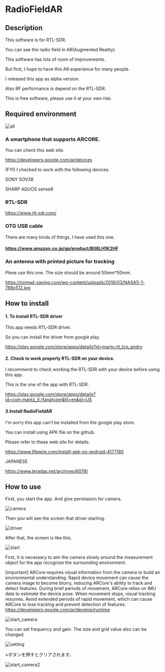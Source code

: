# RadioFieldAR


## Description

This software is for RTL-SDR.

You can see the radio field in AR(Augmented Reality).

This software has lots of room of improvements.

But first, I hope to have this AR experience for many people.

I released this app as alpha version.

Also RF performance is depend on the RTL-SDR.

This is free software, please use it at your own risk.

## Required environment

![all](https://user-images.githubusercontent.com/83148498/204124730-910d67d5-dde6-4ce2-a6f2-db1c32f9a7e5.png)

### A smartphone that supports ARCORE.

You can check this web site.

https://developers.google.com/ar/devices

(FYI) I checked to work with the following devices.

SONY SOV38

SHARP AQUOS sense6

### RTL-SDR

https://www.rtl-sdr.com/
  
### OTG USB cable

There are many kinds of things. I have used this one.
  
#### https://www.amazon.co.jp/gp/product/B08LH1K2HF

### An antenna with printed picture for tracking

Plese use this one. The size should be around 50mm*50mm.

https://nomad-saving.com/wp-content/uploads/2016/03/NASA5-1-768x512.jpg

## How to install

#### 1. To install RTL-SDR driver
This app needs RTL-SDR driver.

So you can install the driver from google play.

https://play.google.com/store/apps/details?id=marto.rtl_tcp_andro

#### 2. Check to work properly RTL-SDR on your device.

I recommend to check working the RTL-SDR with your device before using this app.

This is the one of the app with RTL-SDR.

https://play.google.com/store/apps/details?id=com.mantz_it.rfanalyzer&hl=en&gl=US

#### 3.Install RadioFieldAR
I'm sorry this app can't be installed from the google play store.

You can install using APK file on the github.

Please refer to these web site for details.

https://www.lifewire.com/install-apk-on-android-4177185

JAPANESE

https://www.teradas.net/archives/6078/

## How to use
First, you start the app. And give permission for camera.

![camera](https://user-images.githubusercontent.com/83148498/204124012-45b7cf8f-7b43-4d71-851c-9e543337242a.png)

Then you will see the screen that driver starting.

![driver](https://user-images.githubusercontent.com/83148498/204124203-1a2f9386-4ad4-4996-ab41-611c94f1161e.png)

After that, the screen is like this.

![start](https://user-images.githubusercontent.com/83148498/204124237-abbfe6e8-de32-450e-9446-b3bfa4bccc41.png)

First, it is necessary to aim the camera slowly around the measurement object for the app recognize the surrounding environment.

[important]
ARCore requires visual information from the camera to build an environmental understanding. 
Rapid device movement can cause the camera image to become blurry, reducing ARCore's ability to track and detect features.
During brief periods of movement, ARCore relies on IMU data to estimate the device pose. When movement stops, visual tracking resumes.
Avoid extended periods of rapid movement, which can cause ARCore to lose tracking and prevent detection of features.
https://developers.google.com/ar/develop/runtime

![start_camera](https://user-images.githubusercontent.com/83148498/204124305-82d17741-a274-453f-8280-bf6740bc7563.png)

You can set frequency and gain. 
The size and grid value also can be changed.

![setting](https://user-images.githubusercontent.com/83148498/204124383-b47e04c9-7838-4e8f-ad4d-7126d164117c.png)

×ボタンを押すとクリアされます。

![start_camera2](https://user-images.githubusercontent.com/83148498/204124347-2654d4c4-808a-40e6-bc46-769b88ca7254.png)






